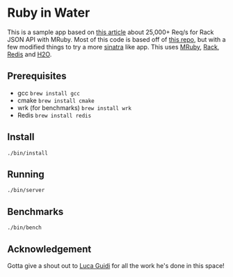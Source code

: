 # Ruby in Water

This is a sample app based on [this article](http://lucaguidi.com/2015/12/09/25000-requests-per-second-for-rack-json-api-with-mruby.html) about 25,000+ Req/s for Rack JSON API with MRuby. Most of this code is based off of [this repo](https://github.com/jodosha/mruby-rack-json-api), but with a few modified things to try a more [sinatra](http://www.sinatrarb.com/) like app. This uses [MRuby](http://mruby.org), [Rack](http://rack.github.io/), [Redis](http://redis.io) and [H2O](https://h2o.examp1e.net/).

## Prerequisites

  * gcc `brew install gcc`
  * cmake `brew install cmake`
  * wrk (for benchmarks) `brew install wrk`
  * Redis `brew install redis`

## Install

  `./bin/install`

## Running

  `./bin/server`

## Benchmarks

  `./bin/bench`

  

## Acknowledgement

Gotta give a shout out to [Luca Guidi](http://lucaguidi.com) for all the work he's done in this space!
